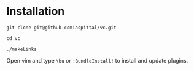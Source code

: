 Installation
============

`git clone git@github.com:aspittal/vc.git`

`cd vc`

`./makeLinks`

Open vim and type `\bu` or `:BundleInstall!` to install and update plugins.
